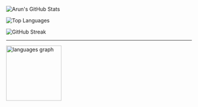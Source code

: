 ![Arun's GitHub Stats](https://github-readme-stats.vercel.app/api?username=Arun-Tomar4129&show_icons=true&theme=radical)

![Top Languages](https://github-readme-stats.vercel.app/api/top-langs/?username=Arun-Tomar4129&layout=compact&theme=tokyonight)

![GitHub Streak](https://github-readme-streak-stats.herokuapp.com/?user=Arun-Tomar4129&theme=highcontrast)

---

<img src="https://camo.githubusercontent.com/381e852740d06f855258946bd1155a7d7864ec8a5a6e0a2c3617554dd8d6cf34/68747470733a2f2f6769746875622d726561646d652d73746174732e76657263656c2e6170702f6170692f746f702d6c616e67733f757365726e616d653d436f646e677774687562616964266c6f63616c653d656e26686964655f7469746c653d66616c7365266c61796f75743d636f6d7061637426636172645f77696474683d333230266c616e67735f636f756e743d35267468656d653d64726163756c6126686964655f626f726465723d66616c7365266f726465723d32" height="150" alt="languages graph" data-canonical-src="https://github-readme-stats.vercel.app/api/top-langs?username=Codngwthubaid&amp;locale=en&amp;hide_title=false&amp;layout=compact&amp;card_width=320&amp;langs_count=5&amp;theme=dracula&amp;hide_border=false&amp;order=2" style="max-width: 100%;">
